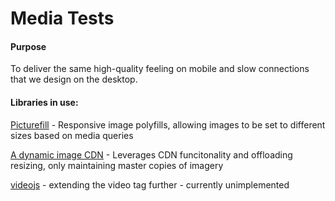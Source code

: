 # Media Tests

#### Purpose
To deliver the same high-quality feeling on mobile and slow connections that we design on the desktop.

#### Libraries in use:


[Picturefill](https://github.com/scottjehl/picturefill) - Responsive image polyfills, allowing images to be set to different sizes based on media queries

[A dynamic image CDN](https://www.imgix.com/) - Leverages CDN funcitonality and offloading resizing, only maintaining master copies of imagery

[videojs](http://videojs.com/) - extending the video tag further - currently unimplemented
